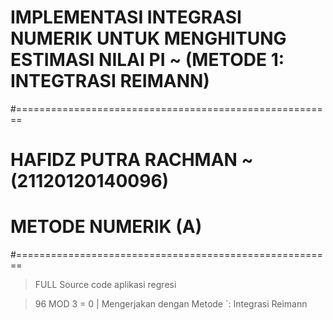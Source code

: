 # IMPLEMENTASI INTEGRASI NUMERIK UNTUK MENGHITUNG ESTIMASI NILAI PI ~ (METODE 1: INTEGTRASI REIMANN)
#=======================================================

# HAFIDZ PUTRA RACHMAN ~ (21120120140096)
# METODE NUMERIK (A)
#=======================================================

>FULL Source code aplikasi regresi

>96 MOD 3 = 0 | Mengerjakan dengan Metode `: Integrasi Reimann
